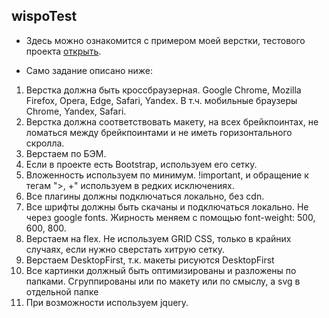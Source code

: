 ## wispoTest

- Здесь можно ознакомится с примером моей верстки, тестового проекта [открыть](https://deeaadcloud.github.io/wispotest/).

- Само задание описано ниже:

1. Верстка должна быть кроссбраузерная. Google Chrome, Mozilla Firefox, Opera, Edge, Safari, Yandex. В т.ч. мобильные браузеры Chrome, Yandex, Safari.
2. Верстка должна соответствовать макету, на всех брейкпоинтах, не ломаться между брейкпоинтами и не иметь горизонтального скролла.
2. Верстаем по БЭМ.  
3. Если в проекте есть Bootstrap, используем его сетку.
4. Вложенность используем по минимум. !important, и обращение к тегам ">, +" используем в редких исключениях.
5. Все плагины должны подключаться локально, без cdn.
6. Все шрифты должны быть скачаны и подключаться локально. Не через google fonts.  Жирность меняем с помощью font-weight: 500, 600, 800.
8. Верстаем на flex. Не используем GRID CSS, только в крайних случаях, если нужно сверстать хитрую сетку.
9. Верстаем DesktopFirst, т.к. макеты рисуются DesktopFirst
10. Все картинки должный быть оптимизированы и разложены по папками. Сгруппированы или по макету или по смыслу, а svg в отдельной папке
11. При возможности используем jquery. 


